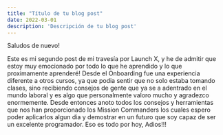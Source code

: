 ```yaml
---
title: "Título de tu blog post"
date: 2022-03-01
description: 'Descripción de tu blog post'
---
```


Saludos de nuevo!

Este es mi segundo post de mi travesía por Launch X, y he de admitir que estoy muy emocionado por todo lo que he aprendido y lo que proximamente aprenderé!
Desde el Onboarding fue una experiencia diferente a otros cursos, ya que podia sentir que no solo estaba tomando clases, sino recibiendo consejos de gente que
ya se a adentrado en el mundo laboral y es algo que personalmente valoro mucho y agradezco enormemente. 
Desde entonces anoto todos los consejos y herramientas que nos han proporcionado los Mission Commanders los cuales espero poder aplicarlos algun dia y 
demostrar en un futuro que soy capaz de ser un excelente programador.
Eso es todo por hoy, Adios!!!
